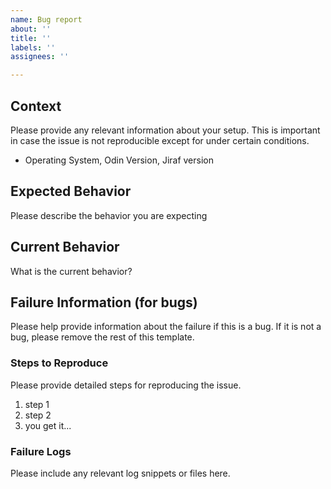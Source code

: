 ```yaml
---
name: Bug report
about: '' 
title: ''
labels: ''
assignees: ''

---
```


## Context

Please provide any relevant information about your setup. This is important in case the issue is not reproducible except for under certain conditions.

* Operating System, Odin Version, Jiraf version

## Expected Behavior

Please describe the behavior you are expecting

## Current Behavior

What is the current behavior?

## Failure Information (for bugs)

Please help provide information about the failure if this is a bug. If it is not a bug, please remove the rest of this template.

### Steps to Reproduce

Please provide detailed steps for reproducing the issue.

1. step 1
2. step 2
3. you get it...

### Failure Logs

Please include any relevant log snippets or files here.

